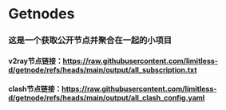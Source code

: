 # Getnodes
### 这是一个获取公开节点并聚合在一起的小项目
#### v2ray节点链接：<https://raw.githubusercontent.com/limitless-d/getnode/refs/heads/main/output/all_subscription.txt>
#### clash节点链接：<https://raw.githubusercontent.com/limitless-d/getnode/refs/heads/main/output/all_clash_config.yaml>
